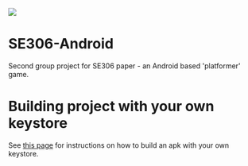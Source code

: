![](http://jennafin.github.io/SE306-Android/presentations/images/logo-horizontal.png)

SE306-Android
=============

Second group project for SE306 paper - an Android based 'platformer' game.

# Building project with your own keystore

See [this page](https://github.com/jennafin/SE306-Android/wiki/Building-the-Project-With-Your-Own-Keystore) for instructions on how to build an apk with your own keystore.

